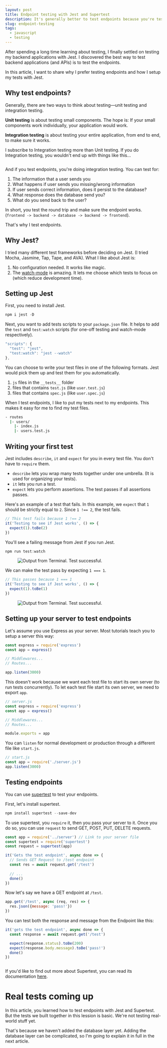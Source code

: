 ```yaml
---
layout: post
title: Endpoint testing with Jest and Supertest 
description: It's generally better to test endpoints because you're testing the round trip. It makes sure you application works. Here, I show you how to test and how to set up the tests. 
slug: endpoint-testing
tags:
  - javascript
  - testing
---
```


After spending a long time learning about testing, I finally settled on testing my backend applications with Jest. I discovered the best way to test backend applications (and APIs) is to test the endpoints. 

In this article, I want to share why I prefer testing endpoints and how I setup my tests with Jest. 

<!-- more -->

## Why test endpoints? 

Generally, there are two ways to think about testing—unit testing and integration testing. 

**Unit testing** is about testing small components. The hope is: If your small components work individually, your application would work. 

**Integration testing** is about testing your entire application, from end to end, to make sure it works. 

I subscribe to Integration testing more than Unit testing. If you do Integration testing, you wouldn't end up with things like this... 

<figure><img src="/images/2019/endpoint-testing" alt=""></figure>

And if you test endpoints, you're doing integration testing. You can test for: 

1. The information that a user sends you 
2. What happens if user sends you missing/wrong information 
3. If user sends correct information, does it persist to the database? 
4. What response does the database send you? 
5. What do you send back to the user?

In short, you test the round trip and make sure the endpoint works. (`frontend -> backend -> database -> backend -> frontend`). 

That's why I test endpoints. 

## Why Jest? 
  
I tried many different test frameworks before deciding on Jest. (I tried Mocha, Jasmine, Tap, Tape, and AVA). What I like about Jest is: 

1. No configuration needed. It works like magic. 
2. The [watch-mode][1] is amazing. It lets me choose which tests to focus on (which reduce development time). 

## Setting up Jest

First, you need to install Jest. 

```js
npm i jest -D 
```

Next, you want to add tests scripts to your `package.json` file. It helps to add the `test` and `test:watch` scripts (for one-off testing and watch-mode respectively). 

```js
"scripts": {
  "test": "jest",
  "test:watch": "jest --watch"
},
```

You can choose to write your test files in one of the following formats. Jest would pick them up and test them for you automatically. 

1. `js` files in the `__tests__` folder 
2. files that contains `test.js` (like `user.test.js`)
3. files that contains `spec.js` (like `user.spec.js`)

When I test endpoints, I like to put my tests next to my endpoints. This makes it easy for me to find my test files. 

```bash
- routes 
  |- users/
    |- index.js 
    |- users.test.js
```

## Writing your first test 

Jest includes `describe`, `it` and `expect` for you in every test file. You don't have to `require` them. 

- `describe` lets you wrap many tests together under one umbrella. (It is used for organizing your tests). 
- `it` lets you run a test.
- `expect` lets you perform assertions. The test passes if all assertions passes. 

Here's an example of a test that fails. In this example, we `expect` that `1` should be strictly equal to `2`. Since `1 !== 2`, the test fails. 

```js
// This test fails because 1 !== 2
it('Testing to see if Jest works', () => {
  expect(1).toBe(2)
})
```

You'll see a failing message from Jest if you run Jest. 

```js
npm run test:watch
```

<figure><img src="/images/2019/endpoint-testingtest-fail.png" alt="Output from Terminal. Test successful."></figure>

We can make the test pass by expecting `1 === 1`. 

```js
// This passes because 1 === 1
it('Testing to see if Jest works', () => {
  expect(1).toBe(1) 
})
```

<figure><img src="/images/2019/endpoint-testingtest-pass.png" alt="Output from Terminal. Test successful."></figure>

## Setting up your server to test endpoints 

Let's assume you use Express as your server. Most tutorials teach you to setup a server this way: 

```js
const express = require('express') 
const app = express() 

// Middlewares... 
// Routes... 

app.listen(3000)
```

This doesn't work because we want each test file to start its own server (to run tests concurrently). To let each test file start its own server, we need to export `app`. 

```js
// server.js
const express = require('express') 
const app = express() 

// Middlewares... 
// Routes... 

module.exports = app
```

You can `listen` for normal development or production through a different file like `start.js`. 

```js
// start.js
const app = require('./server.js') 
app.listen(3000)
```

## Testing endpoints 

You can use [supertest]() to test your endpoints. 

First, let's install supertest. 

```js
npm install supertest --save-dev
```

To use supertest, you `require` it, then you pass your server to it. Once you do so, you can use `request` to send GET, POST, PUT, DELETE requests.

```js
const app = require('../server') // Link to your server file
const supertest = require('supertest') 
const request = supertest(app)

it('Gets the test endpoint', async done => {
  // Sends GET Request to /test endpoint
  const res = await request.get('/test')   
  
  // ... 
  done()
})
```

Now let's say we have a GET endpoint at `/test`. 

```js
app.get('/test', async (req, res) => {
  res.json({message: 'pass!'})
})
```

You can test both the response and message from the Endpoint like this: 

```js
it('gets the test endpoint', async done => {
  const response = await request.get('/test')

  expect(response.status).toBe(200)
  expect(response.body.message).toBe('pass!')
  done()
})
```

<figure><img src="/images/2019/endpoint-testingendpoint-test-pass.png" alt=""></figure>

If you'd like to find out more about Supertest, you can read its documentation [here][3].

# Real tests coming up

In this article, you learned how to test endpoints with Jest and Supertest. But the tests we built together in this lession is basic. We're not testing real-world stuff yet. 

That's because we haven't added the database layer yet. Adding the database layer can be complicated, so I'm going to explain it in full in the next article. 

[1]:	https://egghead.io/lessons/javascript-use-jest-s-interactive-watch-mode "Use Jest's Interactive Watch Mode"
[3]:	https://github.com/visionmedia/supertest "Supertest"